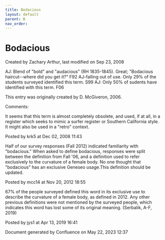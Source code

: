 ```yaml
---
title: Bodacious
layout: default
parent: B
nav_order:
---
```


# Bodacious

Created by  Zachary Arthur, last modified on Sep 23, 2008

AJ: Blend of &quot;bold&quot; and &quot;audacious&quot; (RH 1835-1845). Great; &quot;Bodacious haircut--where did you get it?&quot; F92 AJ-falling out of use. Only 29% of the students surveyed identified this term. S99 AJ: Only 50% of sudents have identified with this term. F06 

This entry was originally created by D. McGiveron, 2006.

Comments:

It seems that this term is almost completely obsolete, and used, if at all, in a register which seeks to mimic a surfer register or Southern California style.  It might also be used in a &quot;retro&quot; context.  

Posted by krk5 at Dec 02, 2008 11:43

Half of our survey responses (Fall 2012) indicated familiarity with &quot;bodacious.&quot; When asked to define bodacious, responses were split between the definition from Fall '06, and a definition used to refer exclusively to the curvature of a female body. No one thought that &quot;bodacious&quot; has an exclusive Geneseo usage.This definition should be updated.

Posted by mcc14 at Nov 20, 2012 18:55

67% of the people surveyed defined this word in its exclusive use to describe the curvature of a female body, as defined in 2012. Any other previous definitions were not mentioned by the surveyed people, which indicates this word has lost some of its original meaning. (Serbalik, A-F, 2019)

Posted by jys1 at Apr 13, 2019 16:41

Document generated by Confluence on May 22, 2023 12:37


